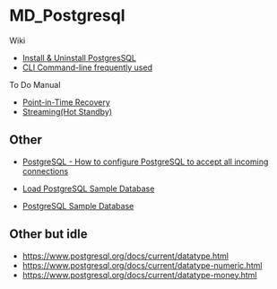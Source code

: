 # MD_Postgresql

Wiki
- [Install & Uninstall PostgresSQL](https://github.com/Phawat63915/MD_Postgresql_RDBMS/wiki/Install%20&%20Uninstall)
- [CLI Command-line frequently used](https://github.com/Phawat63915/MD_Postgresql_RDBMS/wiki/CLI%20Command-line%20frequently%20used)

To Do Manual
- [Point-in-Time Recovery](https://github.com/Phawat63915/MD_Postgresql_RDBMS/tree/main/_To-do/Point-in-Time%20Recovery#introduction)
- [Streaming(Hot Standby)](./_To-do/Streaming(Hot%20Standby)/README.md)

##  Other
- [PostgreSQL - How to configure PostgreSQL to accept all incoming connections](https://stackoverflow.com/questions/3278379/how-to-configure-postgresql-to-accept-all-incoming-connections)

- [Load PostgreSQL Sample Database](https://www.postgresqltutorial.com/postgresql-getting-started/load-postgresql-sample-database/)
- [PostgreSQL Sample Database](https://www.postgresqltutorial.com/postgresql-getting-started/postgresql-sample-database/)

## Other but idle
- https://www.postgresql.org/docs/current/datatype.html
- https://www.postgresql.org/docs/current/datatype-numeric.html
- https://www.postgresql.org/docs/current/datatype-money.html